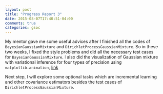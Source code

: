 ```yaml
---
layout: post
title: "Progress Report 3"
date: 2015-08-07T17:40:51-04:00
comments: true
categories: gsoc
---
```


My mentor gave me some useful advices after I finished all the codes of ```BayesianGaussianMixture``` and ```DirichletProcessGaussianMixture```.  So in these two weeks, I fixed the style problems and did all the necessary test cases for 
```BayesianGaussianMixture```.  I also did the visualization of Gaussian mixture with variational inference for four types of precision using ```matplotlib.animation```, [link](https://github.com/scikit-learn/scikit-learn/pull/4802#issuecomment-126805499)

Next step, I will explore some optional tasks which are incremental learning and other covariance estimators besides the test cases of ```DirichletProcessGaussianMixture```.